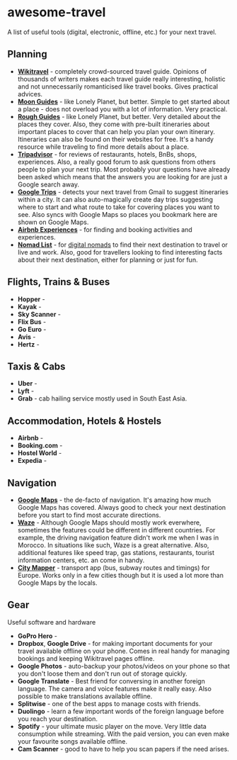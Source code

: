 # awesome-travel

A list of useful tools (digital, electronic, offline, etc.) for your next
travel.

## Planning

* **[Wikitravel][1]** - completely crowd-sourced travel guide. Opinions of
  thousands of writers makes each travel guide really interesting, holistic and
  not unnecessarily romanticised like travel books. Gives practical
  advices.
* **[Moon Guides][2]** - like Lonely Planet, but better. Simple to get started
  about a place - does not overload you with a lot of information. Very
  practical.
* **[Rough Guides][3]** - like Lonely Planet, but better. Very detailed about
  the places they cover. Also, they come with pre-built itineraries about
  important places to cover that can help you plan your own itinerary.
  Itineraries can also be found on their websites for free. It's a handy
  resource while traveling to find more details about a place.
* **[Tripadvisor][4]** - for reviews of restaurants, hotels, BnBs, shops,
  experiences. Also, a really good forum to ask questions from others people
  to plan your next trip. Most probably your questions have already been asked
  which means that the answers you are looking for are just a Google search
  away.
* **[Google Trips][8]** - detects your next travel from Gmail to suggest itineraries
  within a city. It can also auto-magically create day trips suggesting where
  to start and what route to take for covering places you want to see. Also
  syncs with Google Maps so places you bookmark here are shown on Google Maps.
* **[Airbnb Experiences][7]** - for finding and booking activities and
  experiences.
* **[Nomad List][5]** - for [digital nomads][6] to find their next destination to
  travel or live and work. Also, good for travellers looking to find interesting
  facts about their next destination, either for planning or just for fun.

[1]: https://wikitravel.org/en/Main_Page
[2]: https://moon.com/
[3]: https://www.roughguides.com/
[4]: https://www.tripadvisor.com/
[5]: https://nomadlist.com/
[6]: https://en.wikipedia.org/wiki/Digital_nomad
[7]: https://www.airbnb.com/s/experiences
[8]: https://get.google.com/trips/

## Flights, Trains & Buses

* **Hopper** - 
* **Kayak** - 
* **Sky Scanner** - 
* **Flix Bus** - 
* **Go Euro** - 
* **Avis** - 
* **Hertz** -

## Taxis & Cabs

* **Uber** - 
* **Lyft** -
* **Grab** - cab hailing service mostly used in South East Asia.

## Accommodation, Hotels & Hostels

* **Airbnb** - 
* **Booking.com** - 
* **Hostel World** - 
* **Expedia** - 

## Navigation

* **[Google Maps][1]** - the de-facto of navigation. It's amazing how much
  Google Maps has covered. Always good to check your next destination before you
  start to find most accurate directions.
* **[Waze][2]** - Although Google Maps should mostly work everwhere, sometimes
  the features could be different in different countries. For example, the
  driving navigation feature didn't work me when I was in Morocco. In situations
  like such, Waze is a great alternative. Also, additional features like speed 
  trap, gas stations, restaurants, tourist information centers, etc. an come in
  handy.
* **[City Mapper][3]** - transport app (bus, subway routes and timings) for
  Europe. Works only in a few cities though but it is used a lot more than
  Google Maps by the locals.

[1]: https://www.google.com/maps
[2]: https://www.waze.com/
[3]: https://citymapper.com/

## Gear

Useful software and hardware

* **GoPro Hero** - 
* **Dropbox**, **Google Drive** - for making important documents for your travel
  available offline on your phone. Comes in real handy for managing bookings and
  keeping Wikitravel pages offline.
* **Google Photos** - auto-backup your photos/videos on your phone so that you
  don't loose them and don't run out of storage quickly.
* **Google Translate** - Best friend for conversing in another foreign language.
  The camera and voice features make it really easy. Also possible to make
  translations available offline.
* **Splitwise** - one of the best apps to manage costs with friends.
* **Duolingo** - learn a few important words of the foreign language before you
  reach your destination.
* **Spotify** - your ultimate music player on the move. Very little data
  consumption while streaming. With the paid version, you can even make your
  favourite songs available offline.
* **Cam Scanner** - good to have to help you scan papers if the need arises.
